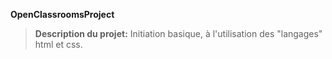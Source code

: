 **OpenClassroomsProject**
>**Description du projet:** Initiation basique, à l'utilisation des "langages" html et css. 
